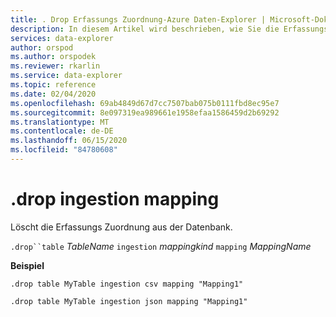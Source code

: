 ```yaml
---
title: . Drop Erfassungs Zuordnung-Azure Daten-Explorer | Microsoft-Dokumentation
description: In diesem Artikel wird beschrieben, wie Sie die Erfassungs Zuordnung in Azure Daten-Explorer ablegen.
services: data-explorer
author: orspod
ms.author: orspodek
ms.reviewer: rkarlin
ms.service: data-explorer
ms.topic: reference
ms.date: 02/04/2020
ms.openlocfilehash: 69ab4849d67d7cc7507bab075b0111fbd8ec95e7
ms.sourcegitcommit: 8e097319ea989661e1958efaa1586459d2b69292
ms.translationtype: MT
ms.contentlocale: de-DE
ms.lasthandoff: 06/15/2020
ms.locfileid: "84780608"
---
```

# <a name="drop-ingestion-mapping"></a>.drop ingestion mapping

Löscht die Erfassungs Zuordnung aus der Datenbank.
 
`.drop``table` *TableName* `ingestion` *mappingkind* `mapping` *MappingName*   

**Beispiel** 

```kusto
.drop table MyTable ingestion csv mapping "Mapping1" 

.drop table MyTable ingestion json mapping "Mapping1" 
```
